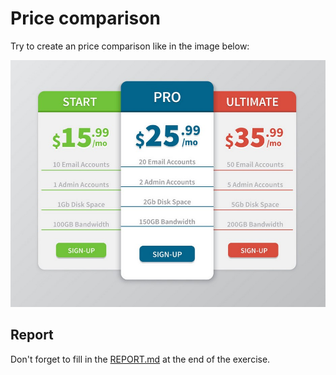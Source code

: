 # Price comparison

Try to create an price comparison like in the image below:

![Example](img/price-comparison.jpg)

## Report

Don't forget to fill in the [REPORT.md](REPORT.md) at the end of the exercise.
